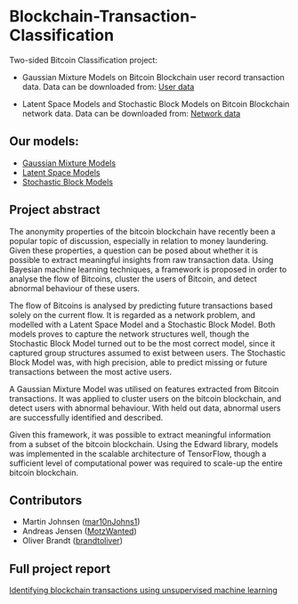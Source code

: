 # Blockchain-Transaction-Classification

Two-sided Bitcoin Classification project:

* Gaussian Mixture Models on Bitcoin Blockchain user record transaction data. Data can be downloaded from: 
[User data](https://drive.google.com/file/d/1CNsVfor7k1NqpMb1Abq_aGxI9RzVhcp5/view?usp=sharing) 

* Latent Space Models and Stochastic Block Models on Bitcoin Blockchain network data. Data can be downloaded from: 
[Network data](https://drive.google.com/file/d/1k0_gx5ehk4ZXxLQAiKF1o2TMmJoq_Q4v/view?usp=sharing) 

## Our models:
* [Gaussian Mixture Models](GMM.ipynb)
* [Latent Space Models](LSM.ipynb)
* [Stochastic Block Models](SBM.ipynb)

## Project abstract
The anonymity properties of the bitcoin blockchain have recently been a popular topic of discussion, especially in relation to money laundering. Given these properties, a question can be posed about whether it is possible to extract meaningful insights from raw transaction data. Using Bayesian machine learning techniques, a framework is proposed in order to analyse the flow of Bitcoins, cluster the users of Bitcoin, and detect abnormal behaviour of these users.

The flow of Bitcoins is analysed by predicting future transactions based solely on the current flow. It is regarded as a network problem, and modelled with a Latent Space Model and a Stochastic Block Model. Both models proves to capture the network structures well, though the Stochastic Block Model turned out to be the most correct model, since it captured group structures assumed to exist between users. The Stochastic Block Model was, with high precision, able to predict missing or future transactions between the most active users.

A Gaussian Mixture Model was utilised on features extracted from Bitcoin transactions. It was applied to cluster users on the bitcoin blockchain, and detect users with abnormal behaviour. With held out data, abnormal users are successfully identified and described.

Given this framework, it was possible to extract meaningful information from a subset of the bitcoin blockchain. Using the Edward library, models was implemented in the scalable architecture of TensorFlow, though a sufficient level of computational power was required to scale-up the entire bitcoin blockchain.

## Contributors
* Martin Johnsen ([mar10nJohns1](https://github.com/mar10nJohns1))
* Andreas Jensen ([MotzWanted](https://github.com/MotzWanted))
* Oliver Brandt ([brandtoliver](https://github.com/brandtoliver))

## Full project report
[Identifying blockchain transactions using unsupervised machine learning](Project_report.pdf)
